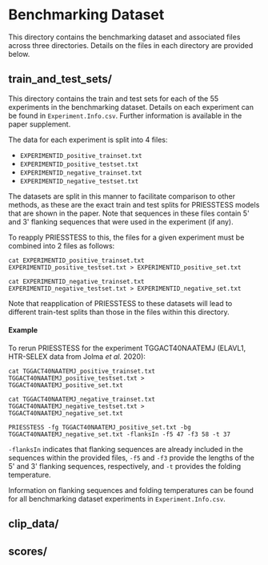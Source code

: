 # Benchmarking Dataset

This directory contains the benchmarking dataset and associated files across three directories. Details on the files in each directory are provided below.

## train_and_test_sets/

This directory contains the train and test sets for each of the 55 experiments in the benchmarking dataset. Details on each experiment can be found in `Experiment.Info.csv`. Further information is available in the paper supplement. 

The data for each experiment is split into 4 files:

- `EXPERIMENTID_positive_trainset.txt`
- `EXPERIMENTID_positive_testset.txt`
- `EXPERIMENTID_negative_trainset.txt`
- `EXPERIMENTID_negative_testset.txt`

The datasets are split in this manner to facilitate comparison to other methods, as these are the exact train and test splits for PRIESSTESS models that are shown in the paper. Note that sequences in these files contain 5' and 3' flanking sequences that were used in the experiment (if any).

To reapply PRIESSTESS to this, the files for a given experiment must be combined into 2 files as follows:

`cat EXPERIMENTID_positive_trainset.txt EXPERIMENTID_positive_testset.txt > EXPERIMENTID_positive_set.txt`

`cat EXPERIMENTID_negative_trainset.txt EXPERIMENTID_negative_testset.txt > EXPERIMENTID_negative_set.txt`

Note that reapplication of PRIESSTESS to these datasets will lead to different train-test splits than those in the files within this directory.

#### Example

To rerun PRIESSTESS for the experiment TGGACT40NAATEMJ (ELAVL1, HTR-SELEX data from Jolma *et al.* 2020):

`cat TGGACT40NAATEMJ_positive_trainset.txt TGGACT40NAATEMJ_positive_testset.txt > TGGACT40NAATEMJ_positive_set.txt`

`cat TGGACT40NAATEMJ_negative_trainset.txt TGGACT40NAATEMJ_negative_testset.txt > TGGACT40NAATEMJ_negative_set.txt`

`PRIESSTESS -fg TGGACT40NAATEMJ_positive_set.txt -bg TGGACT40NAATEMJ_negative_set.txt -flanksIn -f5 47 -f3 58 -t 37`

`-flanksIn` indicates that flanking sequences are already included in the sequences within the provided files, `-f5` and `-f3` provide the lengths of the 5' and 3' flanking sequences, respectively, and `-t` provides the folding temperature.

Information on flanking sequences and folding temperatures can be found for all benchmarking dataset experiments in `Experiment.Info.csv`.

## clip_data/

## scores/



